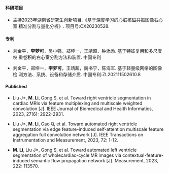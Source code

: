 #### 科研项目

- 主持2023年湖南省研究生创新项目.《基于深度学习的心脏核磁共振图像右心室
精准分割与量化分析》. 项目号:CX20230528.

#### 专利
- 刘金平，<strong>李梦可</strong>，吴小强，郑坤一，王靖超，钟添添. 基于特征复用和多尺度权
重卷积的右心室分割方法和装置. 中国专利

- 刘金平，郑坤一，<strong>李梦可</strong>，王靖超，魏书宁，陈海军. 基于轻量级网络的图像检
测方法、系统、设备和存储介质. 中国专利:ZL202111502610.8
#### Published

- Liu J*, <strong>M. Li</strong>, Gong S, et al. Toward right ventricle segmentation in cardiac MRIs via
feature multiplexing and multiscale weighted convolution [J]. IEEE Journal of Biomedical
and Health Informatics, 2023, 27(6): 2922-2931.

- Liu J*, <strong>M. Li</strong>, Gao Q, et al. Toward automated right ventricle segmentation via edge
feature-induced self-attention multiscale feature aggregation full convolution network [J].
IEEE Transactions on Instrumentation and Measurement, 2023, 72: 1-12.

- <strong>M. Li</strong>, Liu J*, Gong S, et al. Toward automated left ventricle segmentation of wholecardiac-cycle MR images via contextual-feature-induced semantic flow propagation network [J]. Measurement, 2023, 222: 113570.
